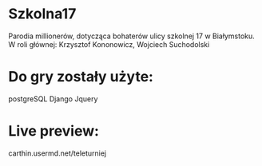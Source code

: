 # Szkolna17
Parodia millionerów, dotycząca bohaterów ulicy szkolnej 17 w Białymstoku. W roli głównej: Krzysztof Kononowicz, Wojciech Suchodolski

# Do gry zostały użyte:
postgreSQL
Django
Jquery

# Live preview:
carthin.usermd.net/teleturniej

